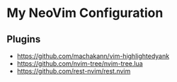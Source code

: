 # My NeoVim Configuration

## Plugins

- https://github.com/machakann/vim-highlightedyank
- https://github.com/nvim-tree/nvim-tree.lua
- https://github.com/rest-nvim/rest.nvim
